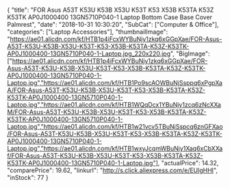 {
	"title": "FOR Asus A53T K53U K53B X53U K53T K53 X53B K53TA K53Z K53TK AP0J1000400 13GN5710P040-1 Laptop Bottom Case Base Cover  Palmrest",
	"date": "2018-10-31 10:30:20",
	"SubCat": ["Computer & Office"],
	"categories": ["Laptop Accessories"],
	"thumbnailImage": "https://ae01.alicdn.com/kf/HTB1p4iFcxWYBuNjy1zkq6xGGpXae/FOR-Asus-A53T-K53U-K53B-X53U-K53T-K53-X53B-K53TA-K53Z-K53TK-AP0J1000400-13GN5710P040-1-Laptop.jpg_220x220.jpg",
	"BigImage": ["https://ae01.alicdn.com/kf/HTB1p4iFcxWYBuNjy1zkq6xGGpXae/FOR-Asus-A53T-K53U-K53B-X53U-K53T-K53-X53B-K53TA-K53Z-K53TK-AP0J1000400-13GN5710P040-1-Laptop.jpg","https://ae01.alicdn.com/kf/HTB1Po9scAOWBuNjSsppq6xPgpXaA/FOR-Asus-A53T-K53U-K53B-X53U-K53T-K53-X53B-K53TA-K53Z-K53TK-AP0J1000400-13GN5710P040-1-Laptop.jpg","https://ae01.alicdn.com/kf/HTB1WQqDcx1YBuNjy1zcq6zNcXXaM/FOR-Asus-A53T-K53U-K53B-X53U-K53T-K53-X53B-K53TA-K53Z-K53TK-AP0J1000400-13GN5710P040-1-Laptop.jpg","https://ae01.alicdn.com/kf/HTB1w21vcv5TBuNjSspcq6znGFXao/FOR-Asus-A53T-K53U-K53B-X53U-K53T-K53-X53B-K53TA-K53Z-K53TK-AP0J1000400-13GN5710P040-1-Laptop.jpg","https://ae01.alicdn.com/kf/HTB1wxyJcqmWBuNjy1Xaq6xCbXXaf/FOR-Asus-A53T-K53U-K53B-X53U-K53T-K53-X53B-K53TA-K53Z-K53TK-AP0J1000400-13GN5710P040-1-Laptop.jpg"],
	"actualPrice": 14.32,
	"comparePrice": 19.62,
	"linkurl": "http://s.click.aliexpress.com/e/EUlgHHI",
	"inStock": 77
}
